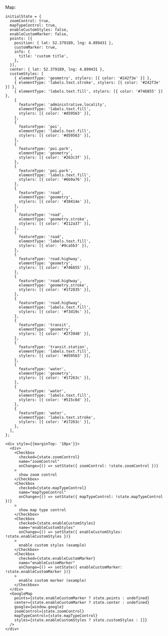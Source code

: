 Map:

    initialState = {
      zoomControl: true,
      mapTypeControl: true,
      enableCustomStyles: false,
      enableCustomMarker: false,
      points: [{
        position: { lat: 52.379189, lng: 4.899431 },
        customMarker: true,
        info: {
          title: 'custom title',
        },
      }],
      center: { lat: 52.379189, lng: 4.899431 },
      customStyles: [
        { elementType: 'geometry', stylers: [{ color: '#242f3e' }] },
        { elementType: 'labels.text.stroke', stylers: [{ color: '#242f3e' }] },
        { elementType: 'labels.text.fill', stylers: [{ color: '#746855' }] },
        {
          featureType: 'administrative.locality',
          elementType: 'labels.text.fill',
          stylers: [{ color: '#d59563' }],
        },
        {
          featureType: 'poi',
          elementType: 'labels.text.fill',
          stylers: [{ color: '#d59563' }],
        },
        {
          featureType: 'poi.park',
          elementType: 'geometry',
          stylers: [{ color: '#263c3f' }],
        },
        {
          featureType: 'poi.park',
          elementType: 'labels.text.fill',
          stylers: [{ color: '#6b9a76' }],
        },
        {
          featureType: 'road',
          elementType: 'geometry',
          stylers: [{ color: '#38414e' }],
        },
        {
          featureType: 'road',
          elementType: 'geometry.stroke',
          stylers: [{ color: '#212a37' }],
        },
        {
          featureType: 'road',
          elementType: 'labels.text.fill',
          stylers: [{ olor: '#9ca5b3' }],
        },
        {
          featureType: 'road.highway',
          elementType: 'geometry',
          stylers: [{ color: '#746855' }],
        },
        {
          featureType: 'road.highway',
          elementType: 'geometry.stroke',
          stylers: [{ color: '#1f2835' }],
        },
        {
          featureType: 'road.highway',
          elementType: 'labels.text.fill',
          stylers: [{ color: '#f3d19c' }],
        },
        {
          featureType: 'transit',
          elementType: 'geometry',
          stylers: [{ color: '#2f3948' }],
        },
        {
          featureType: 'transit.station',
          elementType: 'labels.text.fill',
          stylers: [{ color: '#d59563' }],
        },
        {
          featureType: 'water',
          elementType: 'geometry',
          stylers: [{ color: '#17263c' }],
        },
        {
          featureType: 'water',
          elementType: 'labels.text.fill',
          stylers: [{ color: '#515c6d' }],
        },
        {
          featureType: 'water',
          elementType: 'labels.text.stroke',
          stylers: [{ color: '#17263c' }],
        },
      ],
    };

    <div style={{marginTop: '10px'}}>
      <div>
        <Checkbox
          checked={state.zoomControl}
          name="zoomControl"
          onChange={() => setState({ zoomControl: !state.zoomControl })}
        >
          show zoom control
        </Checkbox>
        <Checkbox
          checked={state.mapTypeControl}
          name="mapTypeControl"
          onChange={() => setState({ mapTypeControl: !state.mapTypeControl })}
        >
          show map type control
        </Checkbox>
        <Checkbox
          checked={state.enableCustomStyles}
          name="enableCustomStyles"
          onChange={() => setState({ enableCustomStyles: !state.enableCustomStyles })}
        >
          enable custom styles (example)
        </Checkbox>
        <Checkbox
          checked={state.enableCustomMarker}
          name="enableCustomMarker"
          onChange={() => setState({ enableCustomMarker: !state.enableCustomMarker })}
        >
          enable custom marker (example)
        </Checkbox>
      </div>
      <GoogleMap
        points={state.enableCustomMarker ? state.points : undefined}
        center={state.enableCustomMarker ? state.center : undefined}
        google={window.google}
        zoomControl={state.zoomControl}
        mapTypeControl={state.mapTypeControl}
        styles={state.enableCustomStyles ? state.customStyles : []}
      />
    </div>
